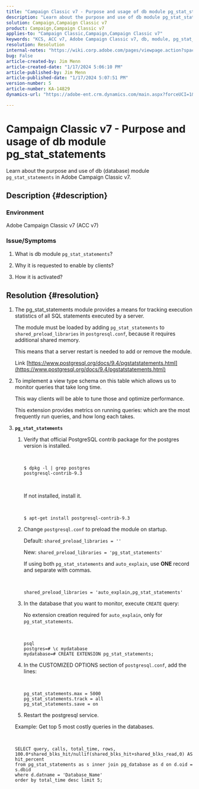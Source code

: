 ```yaml
---
title: "Campaign Classic v7 - Purpose and usage of db module pg_stat_statements"
description: "Learn about the purpose and use of db module pg_stat_statements in Adobe Campaign Classic v7."
solution: Campaign,Campaign Classic v7
product: Campaign,Campaign Classic v7
applies-to: "Campaign Classic,Campaign,Campaign Classic v7"
keywords: "KCS, ACC v7, Adobe Campaign Classic v7, db, module, pg_stat_statement, FAQ, PostgreSQL, postgres"
resolution: Resolution
internal-notes: "https://wiki.corp.adobe.com/pages/viewpage.action?spaceKey=neolane&title=Database+performance+optimization+-+Identify+bottleneck+queries+with+execution+statistics#Databaseperformanceoptimization-Identifybottleneckquerieswithexecutionstatistics-pg_stat_statements"
bug: False
article-created-by: Jim Menn
article-created-date: "1/17/2024 5:06:10 PM"
article-published-by: Jim Menn
article-published-date: "1/17/2024 5:07:51 PM"
version-number: 5
article-number: KA-14829
dynamics-url: "https://adobe-ent.crm.dynamics.com/main.aspx?forceUCI=1&pagetype=entityrecord&etn=knowledgearticle&id=ceb6acb1-5ab5-ee11-a569-6045bd006268"

---
```

# Campaign Classic v7 - Purpose and usage of db module pg_stat_statements


Learn about the purpose and use of db (database) module `pg_stat_statements` in Adobe Campaign Classic v7.

## Description {#description}


### Environment

Adobe Campaign Classic v7 (ACC v7)



### Issue/Symptoms

1. What is db module `pg_stat_statements`?

2. Why it is requested to enable by clients?

3. How it is activated?


## Resolution {#resolution}


1. The pg_stat_statements module provides a means for tracking execution statistics of all SQL statements executed by a server.


    The module must be loaded by adding `pg_stat_statements` to `shared_preload_libraries` in `postgresql.conf`, because it requires additional shared memory.


    This means that a server restart is needed to add or remove the module.


    Link [https://www.postgresql.org/docs/9.4/pgstatstatements.html](https://www.postgresql.org/docs/9.4/pgstatstatements.html)
2. To implement a view type schema on this table which allows us to monitor queries that take long time.


    This way clients will be able to tune those and optimize performance.


    This extension provides metrics on running queries: which are the most frequently run queries, and how long each takes.
3. <b>`pg_stat_statements`</b>

    1. Verify that official PostgreSQL contrib package for the postgres version is installed.


        <br>

        ```
        $ dpkg -l | grep postgres
        postgresql-contrib-9.3
        ```



        <br>

        If not installed, install it.


        <br>

        ```
        $ apt-get install postgresql-contrib-9.3
        ```



        
    2. Change `postgresql.conf` to preload the module on startup.


        Default: `shared_preload_libraries = ''`


        New: `shared_preload_libraries = 'pg_stat_statements'`


        If using both `pg_stat_statements` and `auto_explain`, use <b>ONE</b> record and separate with commas.


        <br>

        ```
        shared_preload_libraries = 'auto_explain,pg_stat_statements'
        ```



        
    3. In the database that you want to monitor, execute `CREATE` query:


        No extension creation required for `auto_explain`, only for `pg_stat_statements`.


        <br>

        ```
        psql
        postgres=# \c mydatabase
        mydatabase=# CREATE EXTENSION pg_stat_statements;
        ```



        
    4. In the CUSTOMIZED OPTIONS section of `postgresql.conf`, add the lines:


        <br>

        ```
        pg_stat_statements.max = 5000
        pg_stat_statements.track = all
        pg_stat_statements.save = on
        ```


    5. Restart the postgresql service.



    Example: Get top 5 most costly queries in the databases.


    <br>

    ```
    SELECT query, calls, total_time, rows, 100.0*shared_blks_hit/nullif(shared_blks_hit+shared_blks_read,0) AS hit_percent
    from pg_stat_statements as s inner join pg_database as d on d.oid = s.dbid
    where d.datname = 'Database_Name'
    order by total_time desc limit 5;
    ```



    

